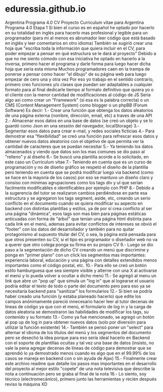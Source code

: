 # eduressia.github.io
Argentina Programa 4.0 CV
Proyecto Curriculum vitae para Argentina Programa 4.0 Etapa 1
Si bien el curso es en español he optado por hacerlo en su totalidad en inglés para hacerlo mas profesional y legible para un programador (para mi al menos es abrumador leer código que está basado en inglés y leer comentarios en otro idioma)
También se sugirió crear una hoja que "escriba toda la información que quiera incluir en el CV, para poder empezar a pensar en qué estructura se le dará al proyecto"
Debido a que no me siento cómodo con esa iniciativa he optado en hacerlo a la inversa, primero hacer el programa y darle forma para luego hacer dicha hoja que sería esta misma
Muchos programadores caen en la trampa de ponerse a pensar como hacer "el dibujo" de su página web para luego empezar de cero una y otra vez
Por eso yo trabajo en el sentido contrario, primero creo funciones y/o clases que puedan ser adaptables a cualquier formato para al final dedicarle tiempo al formato definitivo que quiera yo o el cliente con la menor cantidad de modificaciones al código de JS
Sería algo asi como crear un "Framework" (si esa es la palabra correcta) o un CMS (Content Management System) como blogger o un phpBB (Forum Software)
Es decir:
1.- Crear una función que obtenga los datos aleatorios de una página externa (nombre, dirección, email, etc) a traves de una API
2.- Almacenar esos datos en una base de datos (se creó un objeto y se lo guardó como Json en una sessión del navegador, localStorage)
3.- Segmentar esos datos para crear e-mail, y redes sociales ficticias
4.- Para demostrar esa "flexibilidad" se creó una función para refrescar esos datos y obtener nuevos datos aleatorios con el objetivo de que permita ver la cantidad de caracteres que se puedan necesitar
5.- Ya teniendo los datos almacenados y viendo que datos son los mas comunes se dio paso al "relleno" y al diseño
6.- Se buscó una plantilla acorde a lo solicitado, en este caso un Curriculum vitae
7.- Teniendo en cuenta que es un curso de programación y no de diseño gráfico se respetó el diseño de la plantilla pero teniendo en cuenta que se podrá modificar luego via backend (como se hace en la mayoría de los casos) por eso se mantuvo un diseño claro y consiso con mínimas agrupaciones como los tags div y ul que serían facilmente modificables e identificables por ejemplo con PHP
8.- Debido a la sugerencia del tutor se realizaron cambios perdiéndose en parte esa estructura y se agregaron los tags segment, aside, etc, creando un serio conflicto en el documento cuando se quiera modificar su aspecto en backend con distintas plantillas y estilos, ya de por sí crea conflicto al ser una página "dinámica", esos tags son mas bien para páginas estáticas anticuadas con forma de "árbol" que tenían una página html distinta para cada link en el menú, ademas para evitar conflictos de intereses se obvió el "footer" con los datos del desarrollador y también para no quitar protagonismo al supuesto titular del CV, o sea, la página está pensada para que otros presenten su CV, si el tipo es programador o diseñador web no va a querer que otro colega ponga su firma en su propio CV
9.- Luego se dio paso a la segmentación de dicho CV creando un menú que discrimine y ponga en "primer plano" con un click los segmentos mas importantes: experiencia laboral, educación y una página con detalles extendidos menos importantes como el código postal, etc.
10.- Para ello se creó un botón estilo hamburguesa que sea siempre visible y alterne con una X al activarse el menú y lo pueda volver a ocultar a dicho menú
11.- Se agregó al menu un link que abre un "pop up" que simula un "log in" que al logearse el usuario podría editar el texto de todo o parte del documento pero para eso ya se necesitaría backend para "sanitizar" los formularios
12.- Si bien se podría haber creado una función (y estaba planeado hacerlo) que edite los campos anónimamente pareció innecesario hacer leer al tutor decenas de líneas de código ya que con el menú, el formulario de log in y la carga de datos aleatoria se demostraron las habilidades de modificar los tags, su contenido y su formato
13.- Como ya fue mencionado, se agregó un botón al pop up de log in para obtener nuevos datos (solo por diversión para utilizar la función existente)
14.- También se pensó poner un "select" para alternar el idioma de los títulos del menú y los segmentos del documento pero se desechó la idea porque para eso sería ideal hacerlo en Backend con el soporte de plantillas ocultas y tal vez una base de datos (insisto, no vale la pena agregar decenas de líneas de código para demostrar que se aprendió lo ya demostrado menos cuando es algo que en el 99.99% de los casos se maneja en backend con o sin ayuda de Ajax)
15.- Finalmente crear este archivo readme que detalle los pasos mas importantes en el desarrollo del proyecto al mejor estilo "copete" de una nota televisiva que describe la nota a continuación pero se graba al final de la nota
16.- Lo siento, soy técnico (electromecánico), primero junto las herramientas y recién después reviso la máquina XD